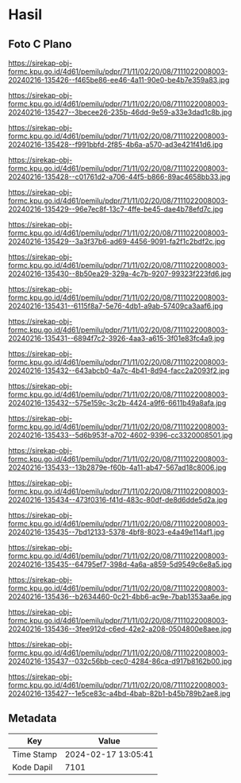 # Hasil

## Foto C Plano

https://sirekap-obj-formc.kpu.go.id/4d61/pemilu/pdpr/71/11/02/20/08/7111022008003-20240216-135426--f465be86-ee46-4a11-90e0-be4b7e359a83.jpg

https://sirekap-obj-formc.kpu.go.id/4d61/pemilu/pdpr/71/11/02/20/08/7111022008003-20240216-135427--3becee26-235b-46dd-9e59-a33e3dad1c8b.jpg

https://sirekap-obj-formc.kpu.go.id/4d61/pemilu/pdpr/71/11/02/20/08/7111022008003-20240216-135428--f991bbfd-2f85-4b6a-a570-ad3e421f41d6.jpg

https://sirekap-obj-formc.kpu.go.id/4d61/pemilu/pdpr/71/11/02/20/08/7111022008003-20240216-135428--c01761d2-a706-44f5-b866-89ac4658bb33.jpg

https://sirekap-obj-formc.kpu.go.id/4d61/pemilu/pdpr/71/11/02/20/08/7111022008003-20240216-135429--96e7ec8f-13c7-4ffe-be45-dae4b78efd7c.jpg

https://sirekap-obj-formc.kpu.go.id/4d61/pemilu/pdpr/71/11/02/20/08/7111022008003-20240216-135429--3a3f37b6-ad69-4456-9091-fa2f1c2bdf2c.jpg

https://sirekap-obj-formc.kpu.go.id/4d61/pemilu/pdpr/71/11/02/20/08/7111022008003-20240216-135430--8b50ea29-329a-4c7b-9207-99323f223fd6.jpg

https://sirekap-obj-formc.kpu.go.id/4d61/pemilu/pdpr/71/11/02/20/08/7111022008003-20240216-135431--6115f8a7-5e76-4db1-a9ab-57409ca3aaf6.jpg

https://sirekap-obj-formc.kpu.go.id/4d61/pemilu/pdpr/71/11/02/20/08/7111022008003-20240216-135431--6894f7c2-3926-4aa3-a615-3f01e83fc4a9.jpg

https://sirekap-obj-formc.kpu.go.id/4d61/pemilu/pdpr/71/11/02/20/08/7111022008003-20240216-135432--643abcb0-4a7c-4b41-8d94-facc2a2093f2.jpg

https://sirekap-obj-formc.kpu.go.id/4d61/pemilu/pdpr/71/11/02/20/08/7111022008003-20240216-135432--575e159c-3c2b-4424-a9f6-6611b49a8afa.jpg

https://sirekap-obj-formc.kpu.go.id/4d61/pemilu/pdpr/71/11/02/20/08/7111022008003-20240216-135433--5d6b953f-a702-4602-9396-cc3320008501.jpg

https://sirekap-obj-formc.kpu.go.id/4d61/pemilu/pdpr/71/11/02/20/08/7111022008003-20240216-135433--13b2879e-f60b-4a11-ab47-567ad18c8006.jpg

https://sirekap-obj-formc.kpu.go.id/4d61/pemilu/pdpr/71/11/02/20/08/7111022008003-20240216-135434--473f0316-f41d-483c-80df-de8d6dde5d2a.jpg

https://sirekap-obj-formc.kpu.go.id/4d61/pemilu/pdpr/71/11/02/20/08/7111022008003-20240216-135435--7bd12133-5378-4bf8-8023-e4a49e114af1.jpg

https://sirekap-obj-formc.kpu.go.id/4d61/pemilu/pdpr/71/11/02/20/08/7111022008003-20240216-135435--64795ef7-398d-4a6a-a859-5d9549c6e8a5.jpg

https://sirekap-obj-formc.kpu.go.id/4d61/pemilu/pdpr/71/11/02/20/08/7111022008003-20240216-135436--b2634460-0c21-4bb6-ac9e-7bab1353aa6e.jpg

https://sirekap-obj-formc.kpu.go.id/4d61/pemilu/pdpr/71/11/02/20/08/7111022008003-20240216-135436--3fee912d-c6ed-42e2-a208-0504800e8aee.jpg

https://sirekap-obj-formc.kpu.go.id/4d61/pemilu/pdpr/71/11/02/20/08/7111022008003-20240216-135437--032c56bb-cec0-4284-86ca-d917b8162b00.jpg

https://sirekap-obj-formc.kpu.go.id/4d61/pemilu/pdpr/71/11/02/20/08/7111022008003-20240216-135427--1e5ce83c-a4bd-4bab-82b1-b45b789b2ae8.jpg


## Metadata

| Key        | Value               |
| ---------- | ------------------- |
| Time Stamp | 2024-02-17 13:05:41 |
| Kode Dapil | 7101                |



